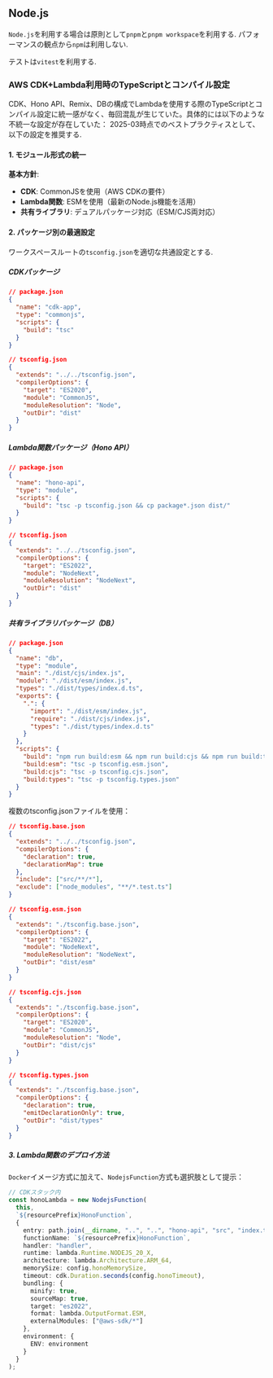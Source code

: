 ## Node.js

`Node.js`を利用する場合は原則として`pnpm`と`pnpm workspace`を利用する.
パフォーマンスの観点から`npm`は利用しない.

テストは`vitest`を利用する.

### AWS CDK+Lambda利用時のTypeScriptとコンパイル設定

CDK、Hono API、Remix、DBの構成でLambdaを使用する際のTypeScriptとコンパイル設定に統一感がなく、毎回混乱が生じていた。具体的には以下のような不統一な設定が存在していた：
2025-03時点でのベストプラクティスとして、以下の設定を推奨する.

#### 1. モジュール形式の統一

**基本方針**:

- **CDK**: CommonJSを使用（AWS CDKの要件）
- **Lambda関数**: ESMを使用（最新のNode.js機能を活用）
- **共有ライブラリ**: デュアルパッケージ対応（ESM/CJS両対応）

#### 2. パッケージ別の最適設定

ワークスペースルートの`tsconfig.json`を適切な共通設定とする.

##### CDKパッケージ

```json
// package.json
{
  "name": "cdk-app",
  "type": "commonjs",
  "scripts": {
    "build": "tsc"
  }
}
```

```json
// tsconfig.json
{
  "extends": "../../tsconfig.json",
  "compilerOptions": {
    "target": "ES2020",
    "module": "CommonJS",
    "moduleResolution": "Node",
    "outDir": "dist"
  }
}
```

##### Lambda関数パッケージ（Hono API）

```json
// package.json
{
  "name": "hono-api",
  "type": "module",
  "scripts": {
    "build": "tsc -p tsconfig.json && cp package*.json dist/"
  }
}
```

```json
// tsconfig.json
{
  "extends": "../../tsconfig.json",
  "compilerOptions": {
    "target": "ES2022",
    "module": "NodeNext",
    "moduleResolution": "NodeNext",
    "outDir": "dist"
  }
}
```

##### 共有ライブラリパッケージ（DB）

```json
// package.json
{
  "name": "db",
  "type": "module",
  "main": "./dist/cjs/index.js",
  "module": "./dist/esm/index.js",
  "types": "./dist/types/index.d.ts",
  "exports": {
    ".": {
      "import": "./dist/esm/index.js",
      "require": "./dist/cjs/index.js",
      "types": "./dist/types/index.d.ts"
    }
  },
  "scripts": {
    "build": "npm run build:esm && npm run build:cjs && npm run build:types",
    "build:esm": "tsc -p tsconfig.esm.json",
    "build:cjs": "tsc -p tsconfig.cjs.json",
    "build:types": "tsc -p tsconfig.types.json"
  }
}
```

複数のtsconfig.jsonファイルを使用：

```json
// tsconfig.base.json
{
  "extends": "../../tsconfig.json",
  "compilerOptions": {
    "declaration": true,
    "declarationMap": true
  },
  "include": ["src/**/*"],
  "exclude": ["node_modules", "**/*.test.ts"]
}
```

```json
// tsconfig.esm.json
{
  "extends": "./tsconfig.base.json",
  "compilerOptions": {
    "target": "ES2022",
    "module": "NodeNext",
    "moduleResolution": "NodeNext",
    "outDir": "dist/esm"
  }
}
```

```json
// tsconfig.cjs.json
{
  "extends": "./tsconfig.base.json",
  "compilerOptions": {
    "target": "ES2020",
    "module": "CommonJS",
    "moduleResolution": "Node",
    "outDir": "dist/cjs"
  }
}
```

```json
// tsconfig.types.json
{
  "extends": "./tsconfig.base.json",
  "compilerOptions": {
    "declaration": true,
    "emitDeclarationOnly": true,
    "outDir": "dist/types"
  }
}
```

##### 3. Lambda関数のデプロイ方法

`Docker`イメージ方式に加えて、`NodejsFunction`方式も選択肢として提示：

```typescript
// CDKスタック内
const honoLambda = new NodejsFunction(
  this,
  `${resourcePrefix}HonoFunction`,
  {
    entry: path.join(__dirname, "..", "..", "hono-api", "src", "index.ts"),
    functionName: `${resourcePrefix}HonoFunction`,
    handler: "handler",
    runtime: lambda.Runtime.NODEJS_20_X,
    architecture: lambda.Architecture.ARM_64,
    memorySize: config.honoMemorySize,
    timeout: cdk.Duration.seconds(config.honoTimeout),
    bundling: {
      minify: true,
      sourceMap: true,
      target: "es2022",
      format: lambda.OutputFormat.ESM,
      externalModules: ["@aws-sdk/*"]
    },
    environment: {
      ENV: environment
    }
  }
);
```

